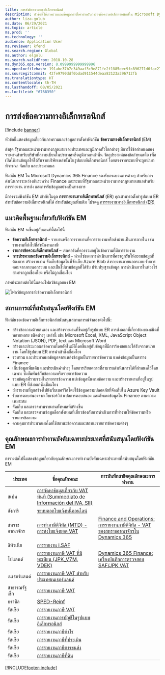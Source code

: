 ```yaml
---
title: การส่งข้อความทางอิเล็กทรอนิกส์
description: หัวข้อนี้ให้ภาพรวมและข้อมูลการตั้งค่าสำหรับการส่งข้อความอิเล็กทรอนิกส์ใน Microsoft Dynamics 365 Finance
author: liza-golub
ms.date: 06/29/2021
ms.topic: article
ms.prod: ''
ms.technology: ''
audience: Application User
ms.reviewer: kfend
ms.search.region: Global
ms.author: elgolu
ms.search.validFrom: 2018-10-28
ms.dyn365.ops.version: 8.0999999999999996
ms.openlocfilehash: 191abc37b7c349aaf3c9e871fe2f1885eec9fc896271d6fac27e5caa0b0fe3b0
ms.sourcegitcommit: 42fe9790ddf0bdad911544deaa82123a396712fb
ms.translationtype: HT
ms.contentlocale: th-TH
ms.lasthandoff: 08/05/2021
ms.locfileid: "6768350"
---
```

# <a name="electronic-messaging"></a>การส่งข้อความทางอิเล็กทรอนิกส์

[!include [banner](../includes/banner.md)]

หัวข้อนี้แสดงข้อมูลเกี่ยวกับภาพรวมและข้อมูลการตั้งค่าฟังก์ชัน **ข้อความทางอิเล็กทรอนิกส์** (EM)

ล่าสุด รัฐบาลและหน่วยงานทางกฎหมายของประเทศและภูมิภาคทั่วโลกต่างๆ มีการใช้ข้อกำหนดของรายงานสำหรับบริษัทที่ลงทะเบียนในประเทศหรือภูมิภาคเหล่านั้น วัตถุประสงค์ของข้อกำหนดคือ เพื่อเปิดใช้งานข้อมูลให้ได้รับจากบริษัทเหล่านั้นในรูปแบบอิเล็กทรอนิกส์ โดยตรงจากระบบที่จะถูกนำมาพิจารณา จัดเก็บ และประมวลผล

ฟังก์ชัน EM ใน Microsoft Dynamics 365 Finance รองรับกระบวนการต่างๆ สำหรับการดำเนินการระหว่างกันระหว่าง Finance และระบบที่รัฐบาลและหน่วยงานทางกฎหมายเสนอสำหรับการรายงาน การส่ง และการรับข้อมูลอย่างเป็นทางการ

มีการรวมฟังก์ชัน EM เข้ากับโมดูล **การรายงานทางอิเล็กทรอนิกส์** (ER) คุณสามารถตั้งค่ารูปแบบ ER สำหรับข้อความอิเล็กทรอนิกส์ได้ สำหรับข้อมูลเพิ่มเติม โปรดดู [การรายงานทางอิเล็กทรอนิกส์ (ER)](/dynamics365/unified-operations/dev-itpro/analytics/general-electronic-reporting)

## <a name="basic-concepts-for-em-functionality"></a>แนวคิดพื้นฐานเกี่ยวกับฟังก์ชัน EM

ฟังก์ชัน EM จะขึ้นอยู่กับเอนทิตี้ต่อไปนี้

- **ข้อความอิเล็กทรอนิกส์** – รายงานหรือการรายงานที่ควรรายงานหรือส่งผ่านเป็นการภายใน เช่น รายงานที่ส่งไปที่สํานักงานภาษี
- **รายการข้อความอิเล็กทรอนิกส์** – เรกคอร์ดที่ควรรวมอยู่ในข้อความที่มีการรายงาน
- **การประมวลผลข้อความอิเล็กทรอนิกส์** – ห่วงโซ่ของการดำเนินการที่ควรถูกรันให้สะสมข้อมูลที่ต้องการ สร้างรายงาน จัดเก็บข้อมูลในที่จัดเก็บ Azure Blob ส่งรายงานภายนอกระบบ รับการตอบจากภายนอกระบบ และเป็นไปตามข้อมูลที่ได้รับ ปรับปรุงฐานข้อมูล การดำเนินการในห่วงโซ่สามารถถูกเชื่อมโยง หรือไม่ถูกเชื่อมโยง

ภาพประกอบต่อไปนี้แสดงโฟลว์ข้อมูลของ EM

![โฟลว์ข้อมูลการส่งข้อความอิเล็กทรอนิกส์](media/electronic-messaging-data-flow.png)

## <a name="scenarios-supported-by-the-em-functionality"></a>สถานการณ์ที่สนับสนุนโดยฟังก์ชัน EM

ฟังก์ชันของข้อความอิเล็กทรอนิกส์สนับสนุนสถานการณ์จำลองต่อไปนี้:

- สร้างข้อความด้วยตนเอง และสร้างรายงานที่ขึ้นอยู่กับรูปแบบ ER การส่งออกที่เกี่ยวข้องของชนิดที่หลากหลาย ชนิดต่างๆ เหล่านี้ เช่น Microsoft Excel, XML, JavaScript Object Notation (JSON), PDF, text และ Microsoft Word
- สร้างและประมวลผลข้อความโดยอัตโนมัติโดยขึ้นอยู่กับข้อมูลที่มีการร้องขอและได้รับจากหน่วยงาน โดยใช้รูปแบบ ER การนำเข้าซึ่งเชื่อมโยง
- รวบรวม และประมวลผลข้อมูลจากแหล่งข้อมูลเป็นรายการข้อความ แหล่งข้อมูลเป็นตาราง Finance
- เก็บข้อมูลเพิ่มเติม และประเมินค่าต่างๆ โดยการเรียกคลาสที่สามารถดำเนินการได้ที่กำหนดไว้โดยเฉพาะ ซึ่งสัมพันธ์กับข้อความหรือรายการข้อความ
- รวมข้อมูลที่รวบรวมในรายการข้อความ แบ่งข้อมูลนั้นตามข้อความ และสร้างรายงานที่อยู่ในรูปแบบ ER ที่ส่งออกซึ่งเชื่อมโยง
- ส่งรายงานที่ถูกสร้างไปยังเว็บเซอร์วิสโดยใช้ข้อมูลความปลอดภัยที่จัดเก็บใน Azure Key Vault
- รับการตอบสนองจากเว็บเซอร์วิส แปลการตอบสนอง และอัพเดตข้อมูลใน Finance ตามความเหมาะสม
- จัดเก็บ และตรวจทานรายงานทั้งหมดที่สร้างขึ้น
- จัดเก็บ และตรวจทานข้อมูลล็อกทั้งหมดที่เกี่ยวข้องกับการดำเนินการที่ทำงานให้ข้อความหรือรายการข้อความ
- ควบคุมการประมวลผลโดยใช้สถานะข้อความและสถานะรายการข้อความต่างๆ

## <a name="country-specific-regulatory-features-supported-by-the-em-functionality"></a>คุณลักษณะการทำงานบังคับเฉพาะประเทศที่สนับสนุนโดยฟังก์ชัน EM

ตารางต่อไปนี้แสดงข้อมูลเกี่ยวกับคุณลักษณะการทำงานบังคับเฉพาะประเทศที่สนับสนุนโดยฟังก์ชัน EM

| ประเทศ     | ชื่อคุณลักษณะ | การบันทึกสาธิตคุณลักษณะการทำงาน |
|-------------|--------------|------------------------|
| สเปน       | [การจัดหาข้อมูลเกี่ยวกับ VAT ทันที (Summediato de Información del IVA, SII)](../localizations/emea-esp-sii.md) | |
| ฮังการี     | [ระบบออกใบแจ้งหนี้ออนไลน์](../localizations/emea-hun-online-invoicing.md) | |
| สหราชอาณาจักร | [การทำภาษีดิจิทัล (MTD) - การส่งใบแจ้งยอด VAT](../localizations/emea-gbr-mtd-vat-integration.md) | [Finance and Operations: การรายงานภาษีดิจิทัล - VAT ของสหราชอาณาจักรใน Dynamics 365](https://community.dynamics.com/365/b/techtalks/posts/finance-and-operations-uk-digital-tax-vat-declaration-in-dynamics-365) |
| ลิทัวเนีย   | [การรายงาน i.SAF](../localizations/emea-ltu-isaf.md) | |
| โปแลนด์      | [การรายงานภาษี VAT ที่มีทะเบียน (JPK_V7M, VDEK)](../localizations/emea-pol-vdek.md) | [Dynamics 365 Finance: เครื่องบันทึกการตรวจสอบ SAF/JPK VAT](https://community.dynamics.com/365/b/techtalks/posts/dynamics-365-finance-saf-jpk-vat-audit-registers-june-4-2020) |
| เนเธอร์แลนด์ | [การรายงานภาษี VAT สำหรับประเทศเนเธอร์แลนด์](../localizations/emea-nl-vat-declaration-netherlands.md) | |
| สาธารณรัฐเช็ก | [การรายงานภาษี VAT](../localizations/emea-cze-vat-declaration-tax-declaration-model.md) | |
| บราซิล      | [SPED-Reinf](../localizations/latam-bra-sped-reinf-overview.md) | |
| รัสเซีย      | [การรายงานภาษี VAT](../localizations/rus-vat-declaration.md) | |
| รัสเซีย      | [การรายงานการบัญชีในรูปแบบอิเล็กทรอนิกส์](../localizations/rus-accounting-reporting.md) | |
| รัสเซีย      | [การรายงานภาษีกำไร](../localizations/rus-profit-tax-declaration.md) | |
| รัสเซีย      | [การรายงานภาษีที่ประเมิน](../localizations/rus-assessed-tax-declaration.md) | |
| รัสเซีย      | [การรายงานภาษีการขนส่ง](../localizations/rus-transport-tax-declaration.md) | |
| รัสเซีย      | [การรายงานภาษีที่ดิน](../localizations/rus-land-tax-declaration.md) | |


[!INCLUDE[footer-include](../../includes/footer-banner.md)]

